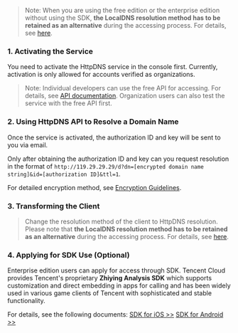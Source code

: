 >Note:
>When you are using the free edition or the enterprise edition without using the SDK, **the LocalDNS resolution method has to be retained as an alternative** during the accessing process. For details, see [here](/doc/product/379/bestpractices).

### 1. Activating the Service
You need to activate the HttpDNS service in the console first.
Currently, activation is only allowed for accounts verified as organizations.

>Note: Individual developers can use the free API for accessing. For details, see [API documentation](https://cloud.tencent.com/document/product/379/3524).
Organization users can also test the service with the free API first.

### 2. Using HttpDNS API to Resolve a Domain Name
Once the service is activated, the authorization ID and key will be sent to you via email.

Only after obtaining the authorization ID and key can you request resolution in the format of `http://119.29.29.29/d?dn=[encrypted domain name string]&id=[authorization ID]&ttl=1`.

For detailed encryption method, see [Encryption Guidelines](https://cloud.tencent.com/document/product/379/3530).

### 3. Transforming the Client
>Change the resolution method of the client to HttpDNS resolution. Please note that **the LocalDNS resolution method has to be retained as an alternative** during the accessing process. For details, see [here](/doc/product/379/bestpractices).

### 4. Applying for SDK Use (Optional)
Enterprise edition users can apply for access through SDK. Tencent Cloud provides Tencent's proprietary **Zhiying Analysis SDK** which supports customization and direct embedding in apps for calling and has been widely used in various game clients of Tencent with sophisticated and stable functionality.

For details, see the following documents:
[SDK for iOS >>](https://cloud.tencent.com/document/product/379/6469)
[SDK for Android >>](https://cloud.tencent.com/document/product/379/6470)
